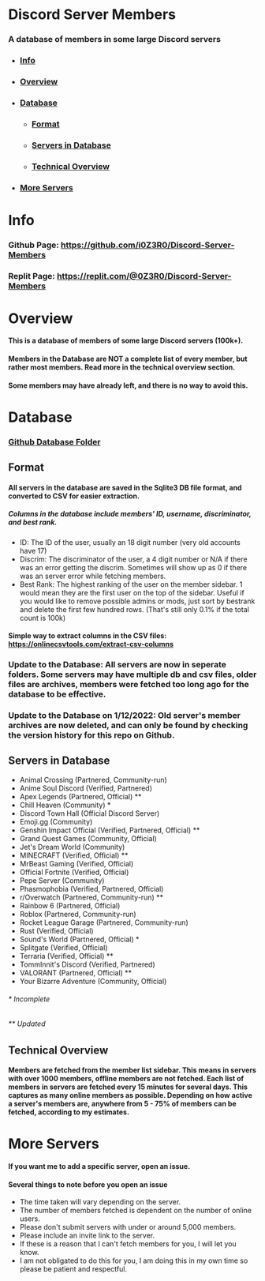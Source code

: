 # Discord Server Members
### A database of members in some large Discord servers

- ### [Info](#info-1)
- ### [Overview](#overview-1)
- ### [Database](#database-1)
  - ### [Format](#format-1)
  - ### [Servers in Database](#servers-in-database-1)
  - ### [Technical Overview](#technical-overview-1)
- ### [More Servers](#more-servers-1)

# Info
### Github Page: https://github.com/i0Z3R0/Discord-Server-Members
### Replit Page: https://replit.com/@0Z3R0/Discord-Server-Members

# Overview
#### This is a database of members of some large Discord servers (100k+). 
#### Members in the Database are **NOT** a complete list of every member, but rather most members. Read more in the technical overview section. 
#### Some members may have already left, and there is no way to avoid this. 

# Database

### [Github Database Folder](https://github.com/i0Z3R0/Discord-Server-Members/tree/main/Database )

## Format
#### All servers in the database are saved in the Sqlite3 DB file format, and converted to CSV for easier extraction. 
##### Columns in the database include members' ID, username, discriminator, and best rank. 
* ID: The ID of the user, usually an 18 digit number (very old accounts have 17)
* Discrim: The discriminator of the user, a 4 digit number or N/A if there was an error getting the discrim. Sometimes will show up as 0 if there was an server error while fetching members. 
* Best Rank: The highest ranking of the user on the member sidebar. 1 would mean they are the first user on the top of the sidebar. Useful if you would like to remove possible admins or mods, just sort by bestrank and delete the first few hundred rows. (That's still only 0.1% if the total count is 100k)
#### Simple way to extract columns in the CSV files: https://onlinecsvtools.com/extract-csv-columns

### Update to the Database: All servers are now in seperate folders. Some servers may have multiple db and csv files, older files are archives, members were fetched too long ago for the database to be effective. 
### Update to the Database on 1/12/2022: Old server's member archives are now deleted, and can only be found by checking the version history for this repo on Github. 

## Servers in Database
* Animal Crossing (Partnered, Community-run)
* Anime Soul Discord (Verified, Partnered)
* Apex Legends (Partnered, Official) \**
* Chill Heaven (Community) \*
* Discord Town Hall (Official Discord Server)
* Emoji.gg (Community)
* Genshin Impact Official (Verified, Partnered, Official) \**
* Grand Quest Games (Community, Official)
* Jet's Dream World (Community)
* MINECRAFT (Verified, Official) \**
* MrBeast Gaming (Verified, Official)
* Official Fortnite (Verified, Official)
* Pepe Server (Community)
* Phasmophobia (Verified, Partnered, Official)
* r/Overwatch (Partnered, Community-run) \**
* Rainbow 6 (Partnered, Official)
* Roblox (Partnered, Community-run)
* Rocket League Garage (Partnered, Community-run)
* Rust (Verified, Official)
* Sound's World (Partnered, Official) \*
* Splitgate (Verified, Official)
* Terraria (Verified, Official) \**
* TommInnit's Discord (Verified, Partnered)
* VALORANT (Partnered, Official) \**
* Your Bizarre Adventure (Community, Official)

###### \* Incomplete
###### \** Updated

## Technical Overview
#### Members are fetched from the member list sidebar. This means in servers with over 1000 members, offline members are not fetched. Each list of members in servers are fetched every 15 minutes for several days. This captures as many online members as possible. Depending on how active a server's members are, anywhere from 5 - 75% of members can be fetched, according to my estimates. 

# More Servers
#### If you want me to add a specific server, open an issue. 
#### Several things to note before you open an issue
* The time taken will vary depending on the server. 
* The number of members fetched is dependent on the number of online users. 
* Please don't submit servers with under or around 5,000 members. 
* Please include an invite link to the server. 
* If these is a reason that I can't fetch members for you, I will let you know. 
* I am not obligated to do this for you, I am doing this in my own time so please be patient and respectful. 
